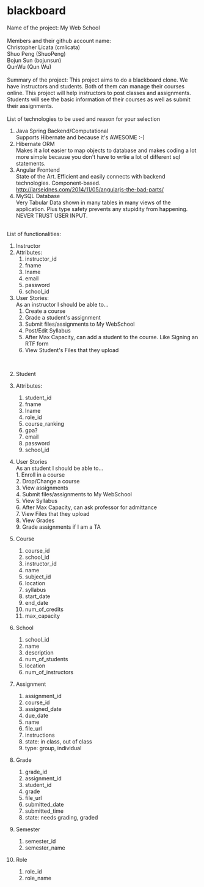 # blackboard
Name of the project: My Web School<br /><br />
Members and their github account name:<br />
Christopher Licata (cmlicata)<br />
Shuo Peng (ShuoPeng)<br />
Bojun Sun (bojunsun)<br />
QunWu (Qun Wu)<br /><br />
Summary of the project: This project aims to do a blackboard clone. We have instructors and students. Both of them can manage their courses online. This project will help instructors to post classes and assignments. Students will see the basic information of their courses as well as submit their assignments.<br /><br />
List of technologies to be used and reason for your selection <br />
1. Java Spring  Backend/Computational<br />
Supports Hibernate and because it's AWESOME :-)<br />
2. Hibernate  ORM<br />
Makes it a lot easier to map objects to database and makes coding a lot more simple because you don't have to wrtie a lot of different sql statements. <br />
3. Angular Frontend<br />
State of the Art.  Efficient and easily connects with backend technologies.  Component-based. <br />
http://larseidnes.com/2014/11/05/angularjs-the-bad-parts/<br />
4. MySQL   Database<br />
Very Tabular Data shown in many tables in many views of the application.  Plus type safety prevents any stupidity from happening.  NEVER TRUST USER INPUT. <br /><br />

List of functionalities:<br/>
1. Instructor<br />
 1. Attributes:<br />
    1. instructor_id<br />
    2. fname<br />
    3. lname<br />
    4. email<br />
    5. password<br />
    6. school_id<br />
  2. User Stories: <br />
    As an instructor I should be able to... <br />
      1. Create a course<br />
      2. Grade a student's assignment<br />
      3. Submit files/assignments to My WebSchool<br />
      4. Post/Edit Syllabus <br />
      5. After Max Capacity, can add a student to the course. Like Signing an RTF form<br />
      6. View Student's Files that they upload<br />
 <br />

2. Student<br />
 1. Attributes:<br />
   	1. student_id<br />
	2. fname<br />
	3. lname<br />
	4. role_id<br />
	5. course_ranking
	6. gpa?
	7. email
	8. password
	9. school_id
 2. User Stories <br />
	As an student I should be able to... <br />
		1. Enroll in a course<br />
		2. Drop/Change a course<br />
		3. View assignments<br />
		4. Submit files/assignments to My WebSchool<br />
		5. View Syllabus <br />
		6. After Max Capacity, can ask professor for admittance <br />
		7. View Files that they upload<br />
		8. View Grades<br />
		9. Grade assignments if I am a TA<br />

3. Course <br />
	1. course_id<br />
	2. school_id<br />
	3. instructor_id<br />
	4. name<br />
	5. subject_id<br />
	6. location<br />
	7. syllabus<br />
	8. start_date<br />
	9. end_date<br />
	10. num_of_credits<br />
	11. max_capacity<br />

4. School 
	1. school_id
	2. name
	3. description
	4. num_of_students
	5. location
	6. num_of_instructors
5. Assignment
	1. assignment_id
	2. course_id
	3. assigned_date
	4. due_date
	5. name
	6. file_url
	7. instructions
	8. state: in class, out of class
	9. type: group, individual
6. Grade 
	1. grade_id
	2. assignment_id
	3. student_id
	4. grade
	5. file_url
	6. submitted_date
	7. submitted_time
	8. state: needs grading, graded
7. Semester
	1. semester_id
	2. semester_name
8. Role
	1. role_id
	2. role_name


